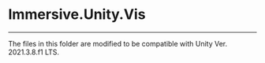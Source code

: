 # Immersive.Unity.Vis

---

The files in this folder are modified to be compatible with Unity Ver. 2021.3.8.f1 LTS.